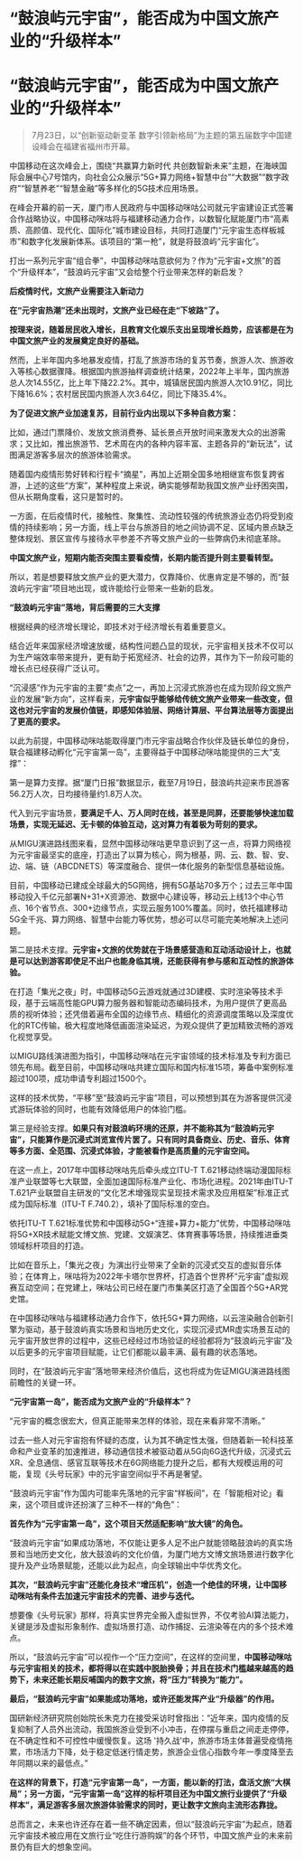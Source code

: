 # “鼓浪屿元宇宙”，能否成为中国文旅产业的“升级样本”


# “鼓浪屿元宇宙”，能否成为中国文旅产业的“升级样本”

> 7月23日，以“创新驱动新变革 数字引领新格局”为主题的第五届数字中国建设峰会在福建省福州市开幕。

中国移动在这次峰会上，围绕“共赢算力新时代 共创数智新未来”主题，在海峡国际会展中心7号馆内，向社会公众展示“5G+算力网络+智慧中台”“大数据”“数字政府”“智慧养老”“智慧金融”等多样化的5G技术应用场景。

在峰会开幕的前一天，厦门市人民政府与中国移动咪咕公司就元宇宙建设正式签署合作战略协议，中国移动咪咕将与福建移动通力合作，以数智化赋能厦门市“高素质、高颜值、现代化、国际化”城市建设目标，共同打造厦门“元宇宙生态样板城市”和数字化发展新体系。该项目的“第一枪”，就是将鼓浪屿“元宇宙化”。

打出一系列元宇宙“组合拳”，中国移动咪咕意欲何为？作为“元宇宙+文旅”的首个“升级样本”，“鼓浪屿元宇宙”又会给整个行业带来怎样的新启发？

**后疫情时代，文旅产业需要注入新动力**

**在“元宇宙热潮”还未出现时，文旅产业已经在走“下坡路”了。**

**按理来说，随着居民收入增长，且教育文化娱乐支出呈现增长趋势，应该都是在为中国文旅产业的发展奠定良好的基础。**

然而，上半年国内多地暴发疫情，打乱了旅游市场的复苏节奏，旅游人次、旅游收入等核心数据骤降。根据国内旅游抽样调查统计结果，2022年上半年，国内旅游总人次14.55亿，比上年下降22.2%。其中，城镇居民国内旅游人次10.91亿，同比下降16.6%；农村居民国内旅游人次3.64亿，同比下降35.4%。

**为了促进文旅产业加速复苏，目前行业内出现以下多种自救方案：**

比如，通过门票降价、发放文旅消费券、延长景点开放时间来激发大众的出游需求；又比如，推出旅游节、艺术周在内的各种内容丰富、主题各异的“新玩法”，试图满足游客多层次的旅游体验需求。

随着国内疫情形势好转和行程卡“摘星”，再加上近期全国多地相继宣布恢复跨省游，上述的这些“方案”，某种程度上来说，确实能够帮助我国文旅产业纾困突围，但从长期角度看，这只是暂时的。

一方面，在后疫情时代，接触性、聚集性、流动性较强的传统旅游业态仍将受到疫情的持续影响；另一方面，线上平台与旅游目的地之间协调不足、区域内景点缺乏整体规划、景区宣传与接待水平参差不齐等文旅产业的一些弊病仍未彻底革除。

**中国文旅产业，短期内能否突围主要看疫情，长期内能否提升则主要看转型。**

所以，若是想要释放文旅产业的更大潜力，仅靠降价、优惠肯定是不够的，而“鼓浪屿元宇宙”项目地出现，或许能给行业带来一些新的启发。

**“鼓浪屿元宇宙”落地，背后需要的三大支撑**

根据经典的经济增长理论，即技术对于经济增长有着重要意义。

结合近年来国家经济增速放缓，结构性问题凸显的现状，元宇宙相关技术不仅可以为生产端效率带来提升，更有助于拓宽经济、社会的边界，其作为下一阶段可能的增长点已经获得广泛认可。

“沉浸感”作为元宇宙的主要“卖点”之一，再加上沉浸式旅游也在成为现阶段文旅产业的发展“新方向”，这样看来，**元宇宙似乎能够给传统文旅产业带来一些改变，但这也对元宇宙的发展价值链，即感知体验层、网络计算层、平台算法层等方面提出了更高的要求。**

以此为前提，中国移动咪咕能取得厦门市元宇宙战略合作伙伴及链长单位的身份，联合福建移动孵化“元宇宙第一岛”，主要得益于中国移动咪咕能提供的三大“支撑”：

第一是算力支撑。据“厦门日报”数据显示，截至7月19日，鼓浪屿共迎来市民游客56.2万人次，日均接待量约1.8万人次。

代入到元宇宙场景，**要满足千人、万人同时在线，甚至是同屏，还要能够快速加载场景，实现无延迟、无卡顿的体验互动，这对算力有着极为苛刻的要求。**

从MIGU演进路线图来看，显然中国移动咪咕更早意识到了这一点，将算力网络视为元宇宙最坚实的底座，打造出了以算为核心，网为根基，网、云、数、智、安、边、端、链（ABCDNETS）等深度融合、提供一体化服务的新型信息基础设施。

目前，中国移动已建成全球最大的5G网络，拥有5G基站70多万个；过去三年中国移动投入千亿元部署N+31+X资源池、数据中心建设等，移动云上线13个中心节点、16个省节点、300+边缘节点，实现云服务100%覆盖。同时，依托福建移动5G全千兆、算力网络、智慧中台能力等优势，想必可以尽可能完美地解决上述问题。

第二是技术支撑。**元宇宙+文旅的优势就在于场景感营造和互动活动设计上，也就是可以达到游客即使足不出户也能身临其境，还能获得有参与感和互动性的旅游体验。**

在打造「集光之夜」时，中国移动5G云游戏就通过3D建模、实时渲染等技术手段，基于云端高性能GPU算力服务器和智能动态编码技术，为用户提供了更高品质的视听体验；还凭借着遍布全国的边缘节点、精细化的资源调度策略以及深度优化的RTC传输，极大程度地降低画面渲染延迟，为观众提供了更加精致流畅的游戏化视觉享受。

以MIGU路线演进图为指引，中国移动咪咕在元宇宙领域的技术标准及专利方面已领先布局。截至目前，中国移动咪咕共建立国际和国内标准15项，筹备中案例标准超过100项，成功申请专利超过1500个。

这样的技术优势，“平移”至“鼓浪屿元宇宙”项目，可以预想到其在为游客提供沉浸式游玩体验的同时，也能有效降低用户的体验门槛。

第三是经验支撑。**如果只有对鼓浪屿环境的还原，并不能称其为“鼓浪屿元宇宙”，只能算作是沉浸式浏览宣传片罢了。只有同时具备商业、历史、音乐、体育等多方面、全范围、沉浸式体验，才能被看作是高质量的元宇宙空间。**

在这一点上，2017年中国移动咪咕先后牵头成立ITU-T T.621移动终端动漫国际标准产业联盟等七大联盟，全面加速国际标准产业化、市场化进程。2021年由ITU-T T.621产业联盟自主研发的“文化艺术增强现实呈现技术需求及应用框架”标准正式成为国际标准（ITU-T F.740.2），填补了国际标准的空白。

依托ITU-T T.621标准优势和中国移动5G+“连接+算力+能力”优势，中国移动咪咕将5G+XR技术赋能文博文旅、党建、文娱演艺、体育赛事等场景，持续推进垂类领域标杆项目的打造。

比如在音乐上，「集光之夜」为演出行业带来了全新的沉浸式交互的虚拟音乐体验；在体育上，咪咕将为2022年卡塔尔世界杯，打造首个世界杯“元宇宙”虚拟观赛互动空间；在党建上，咪咕公司已经在厦门市集美区打造了全国首个5G+AR党史馆。

在中国移动咪咕与福建移动通力合作下，依托5G+算力网络，以云渲染融合创新引擎为驱动，基于鼓浪屿真实场景和当地历史文化，实现沉浸式MR虚实场景互动的元宇宙开放世界的过程中，这些已经经过市场验证的经验都将为“鼓浪屿元宇宙”及以后更多的元宇宙项目赋能，让它们都能以最丰满、最有趣的状态落地。

同时，在“鼓浪屿元宇宙”落地带来经济价值后，这也将成为佐证MIGU演进路线图前瞻性的关键一环。

**“元宇宙第一岛”，能否成为文旅产业的“升级样本”？**

“元宇宙的概念很宏大，但真正能带来怎样的体验，现在来看非常不清晰。”

过去一些人对元宇宙抱有怀疑的态度，认为其不确定性太强，但随着新一轮科技革命和产业变革的加速推进，移动通信技术被驱动着从5G向6G迭代升级，沉浸式云XR、全息通信、感官互联等技术在6G网络能力提升之后，都有大规模运用的可能，复现《头号玩家》中的元宇宙空间似乎不再是奢望。

“鼓浪屿元宇宙”作为国内可能率先落地的元宇宙“样板间”，在「智能相对论」看来，这个项目或许还扮演了三种不一样的“角色”：

**首先作为“元宇宙第一岛”，这个项目天然适配影响“放大镜”的角色。**

“鼓浪屿元宇宙”如果成功落地，不仅能让更多人足不出户就能领略鼓浪屿的真实场景和当地历史文化，放大鼓浪屿的文化价值，为厦门地方文博文旅场景进行数字化提升及产业场景赋能，还能以此为起点，向全球输出中华优秀文化。

**其次，“鼓浪屿元宇宙”还能化身技术“增压机”，创造一个绝佳的环境，让中国移动咪咕有条件去加速元宇宙技术的完善、进步与迭代。**

想要像《头号玩家》那样，将真实世界完全搬入虚拟世界，不仅考验AI算法能力，关键是涉及虚拟形象制作、虚拟场景打造、动作捕捉、云渲染等在内的多个技术难点。

所以，“鼓浪屿元宇宙”可以视作一个“压力空间”，在这样的空间里，**中国移动咪咕与元宇宙相关的技术，都将得以在实践中脱胎换骨；并且在技术门槛越来越高的趋势下，未来还能长期反哺国内的数字文旅，将“压力”转换为“能力”。**

**最后，“鼓浪屿元宇宙”如果能成功落地，或许还能发挥产业“升级器”的作用。**

国研新经济研究院创始院长朱克力在接受采访时曾指出：“近年来，国内疫情的反复抑制了人员外出流动，我国旅游业受到不小冲击，在停摆与重启之间走走停停，在不确定性和不可控性中缓慢恢复。这场 '持久战'中，旅游市场主体普遍受疫情拖累，市场活力下降，处于稳定低迷行情走势，旅游企业信心指数今年一季度降至去年同期以来的最低点。”

**在这样的背景下，打造“元宇宙第一岛”，一方面，能以新的打法，盘活文旅“大棋局”；另一方面，“元宇宙第一岛”这样的标杆项目还为中国文旅行业提供了“升级样本”，满足游客多层次旅游体验需求的同时，更让数字文旅向主流形态靠拢。**

总而言之，未来也许还存在着一些不确定因素，但以“鼓浪屿元宇宙”为起点，随着元宇宙技术被应用在文旅行业“吃住行游购娱”的各个环节，中国文旅产业的未来前景仍有巨大的想象空间。
